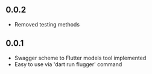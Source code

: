 ## 0.0.2
* Removed testing methods

## 0.0.1
* Swagger scheme to Flutter models tool implemented
* Easy to use via 'dart run flugger' command
